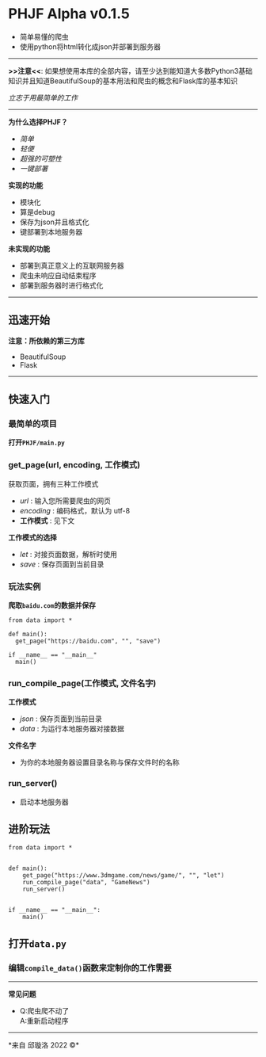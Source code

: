 # PHJF Alpha v0.1.5
* 简单易懂的爬虫
* 使用python将html转化成json并部署到服务器
-----------------
**>>注意<<**: 如果想使用本库的全部内容，请至少达到能知道大多数Python3基础知识并且知道BeautifulSoup的基本用法和爬虫的概念和Flask库的基本知识

*立志于用最简单的工作*
***
 **为什么选择PHJF？**  
 * *简单* 
 * *轻便*
 * *超强的可塑性*
 * *一键部署*
 
 

 **实现的功能**  
 + 模块化
 + 算是debug
 + 保存为json并且格式化
 + 键部署到本地服务器

**未实现的功能**
+ 部署到真正意义上的互联网服务器
+ 爬虫未响应自动结束程序
+ 部署到服务器时进行格式化
 
 ---

## __迅速开始__

**注意：所依赖的第三方库**
* BeautifulSoup
* Flask
***
## 快速入门
### **最简单的项目**  
**打开``PHJF/main.py``**
 ### **get_page(url, encoding, 工作模式)**
 获取页面，拥有三种工作模式
 * *url* : 输入您所需要爬虫的网页 
 * *encoding* : 编码格式，默认为 utf-8  
 * **工作模式** : 见下文

**工作模式的选择**
* *let* : 对接页面数据，解析时使用
* *save* : 保存页面到当前目录

### 玩法实例
**爬取``baidu.com``的数据并保存**
```python3
from data import *

def main():
  get_page("https://baidu.com", "", "save")

if __name__ == "__main__"
  main()
```
### run_compile_page(工作模式, 文件名字)
**工作模式**
* *json* : 保存页面到当前目录
* *data* : 为运行本地服务器对接数据

**文件名字**
* 为你的本地服务器设置目录名称与保存文件时的名称

### run_server()
* 启动本地服务器
## **进阶玩法**
```python3
from data import *


def main():
    get_page("https://www.3dmgame.com/news/game/", "", "let")
    run_compile_page("data", "GameNews")
    run_server()


if __name__ == "__main__":
    main()
```
## **打开``data.py``**  
### 编辑``compile_data()``函数来定制你的工作需要


***
**常见问题**
* Q:爬虫爬不动了  
  A:重新启动程序
***
*来自 邱璇洛 2022 ©*️